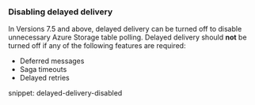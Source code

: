 
### Disabling delayed delivery

In Versions 7.5 and above, delayed delivery can be turned off to disable unnecessary Azure Storage table polling. Delayed delivery should **not** be turned off if any of the following features are required:

 * Deferred messages
 * Saga timeouts
 * Delayed retries

snippet: delayed-delivery-disabled
